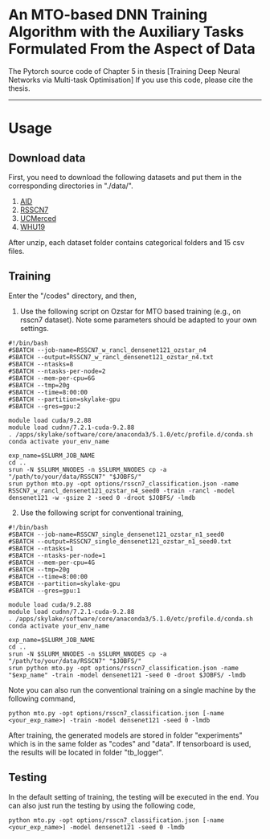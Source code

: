 # An MTO-based DNN Training Algorithm with the Auxiliary Tasks Formulated From the Aspect of Data
The Pytorch source code of Chapter 5 in thesis [Training Deep Neural Networks via Multi-task Optimisation]
If you use this code, please cite the thesis.


****
# Usage

## Download data
First, you need to download the following datasets and put them in the corresponding directories in "./data/".
1. [AID](https://captain-whu.github.io/AID/)
2. [RSSCN7](https://github.com/palewithout/RSSCN7)
3. [UCMerced](http://weegee.vision.ucmerced.edu/datasets/landuse.html)
4. [WHU19](http://www.escience.cn/people/yangwen/WHU-RS19.html)

After unzip, each dataset folder contains categorical folders and 15 csv files.

## Training
Enter the "/codes" directory, and then,
1. Use the following script on Ozstar for MTO based training (e.g., on rsscn7 dataset). Note some parameters should be adapted to your own settings.
```
#!/bin/bash
#SBATCH --job-name=RSSCN7_w_rancl_densenet121_ozstar_n4
#SBATCH --output=RSSCN7_w_rancl_densenet121_ozstar_n4.txt
#SBATCH --ntasks=8
#SBATCH --ntasks-per-node=2
#SBATCH --mem-per-cpu=6G
#SBATCH --tmp=20g
#SBATCH --time=8:00:00
#SBATCH --partition=skylake-gpu
#SBATCH --gres=gpu:2

module load cuda/9.2.88
module load cudnn/7.2.1-cuda-9.2.88
. /apps/skylake/software/core/anaconda3/5.1.0/etc/profile.d/conda.sh
conda activate your_env_name

exp_name=$SLURM_JOB_NAME
cd ..
srun -N $SLURM_NNODES -n $SLURM_NNODES cp -a "/path/to/your/data/RSSCN7" "$JOBFS/"
srun python mto.py -opt options/rsscn7_classification.json -name RSSCN7_w_rancl_densenet121_ozstar_n4_seed0 -train -rancl -model densenet121 -w -gsize 2 -seed 0 -droot $JOBFS/ -lmdb
```

2. Use the following script for conventional training,
```
#!/bin/bash
#SBATCH --job-name=RSSCN7_single_densenet121_ozstar_n1_seed0
#SBATCH --output=RSSCN7_single_densenet121_ozstar_n1_seed0.txt
#SBATCH --ntasks=1
#SBATCH --ntasks-per-node=1
#SBATCH --mem-per-cpu=4G
#SBATCH --tmp=20g
#SBATCH --time=8:00:00
#SBATCH --partition=skylake-gpu
#SBATCH --gres=gpu:1

module load cuda/9.2.88
module load cudnn/7.2.1-cuda-9.2.88
. /apps/skylake/software/core/anaconda3/5.1.0/etc/profile.d/conda.sh
conda activate your_env_name

exp_name=$SLURM_JOB_NAME
cd ..
srun -N $SLURM_NNODES -n $SLURM_NNODES cp -a "/path/to/your/data/RSSCN7" "$JOBFS/"
srun python mto.py -opt options/rsscn7_classification.json -name "$exp_name" -train -model densenet121 -seed 0 -droot $JOBFS/ -lmdb
```
Note you can also run the conventional training on a single machine by the following command,
```
python mto.py -opt options/rsscn7_classification.json [-name <your_exp_name>] -train -model densenet121 -seed 0 -lmdb
```

After training, the generated models are stored in folder "experiments" which is in the same folder as "codes" and "data". If tensorboard is used, the results will be located in folder "tb_logger".

## Testing
In the default setting of training, the testing will be executed in the end. You can also just run the testing by using the following code,
```
python mto.py -opt options/rsscn7_classification.json [-name <your_exp_name>] -model densenet121 -seed 0 -lmdb
```
